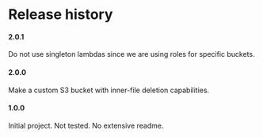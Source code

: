 # Release history

#### 2.0.1
Do not use singleton lambdas since we are using roles for specific buckets.

#### 2.0.0
Make a custom S3 bucket with inner-file deletion capabilities.

#### 1.0.0
Initial project. Not tested. No extensive readme.
